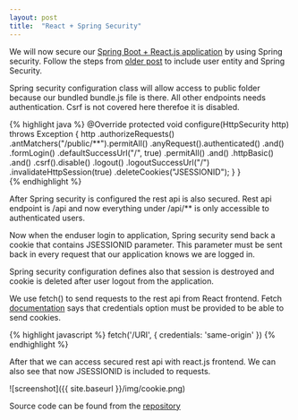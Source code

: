 ```yaml
---
layout: post
title:  "React + Spring Security"
---
```

We will now secure our [Spring Boot + React.js application](https://github.com/juhahinkula/SpringReactWebpack.git) by using Spring security. Follow the steps from [older post](/2016-07-31-crudboot-security) to include user entity and Spring Security.

Spring security configuration class will allow access to public folder because our bundled bundle.js file is there. All other endpoints needs authentication.  Csrf is not covered here therefoe it is disabled.

{% highlight java %}
  @Override
  protected void configure(HttpSecurity http) throws Exception {
		http
		.authorizeRequests()
			.antMatchers("/public/**").permitAll()
			.anyRequest().authenticated()
			.and()
		.formLogin()
			.defaultSuccessUrl("/", true)
			.permitAll()
			.and()
		.httpBasic()
			.and()
		.csrf().disable()
		.logout()
	    .logoutSuccessUrl("/")
			.invalidateHttpSession(true)
			.deleteCookies("JSESSIONID");
    }
  }   
{% endhighlight %}

After Spring security is configured the rest api is also secured. Rest api endpoint is /api and now everything under /api/** is only accessible to authenticated users.

Now when the enduser login to application, Spring security send back a cookie that contains JSESSIONID parameter. This parameter must be sent back in every request that our application knows we are logged in.

Spring security configuration defines also that session is destroyed and cookie is deleted after user logout from the application.  

We use fetch() to send requests to the rest api from React frontend. Fetch [documentation](https://github.com/github/fetch) says that credentials option must be provided to be able to send cookies. 

{% highlight javascript %}
fetch('/URI', {
  credentials: 'same-origin'
}) 
{% endhighlight %}

After that we can access secured rest api with react.js frontend. We can also see that now JSESSIONID is included to requests.

![screenshot]({{ site.baseurl }}/img/cookie.png)

Source code can be found from the [repository](https://github.com/juhahinkula/SpringReactFinal.git)